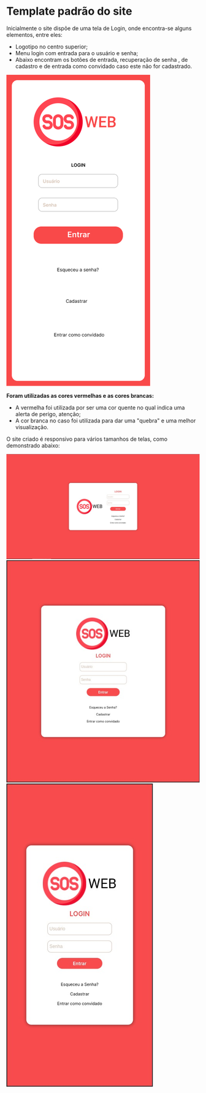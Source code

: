 # Template padrão do site

Inicialmente o site dispõe de uma tela de Login, onde encontra-se alguns elementos, entre eles:

- Logotipo no centro superior;
- Menu login com entrada para o usuário e senha;
- Abaixo encontram os botões de entrada, recuperação de senha , de cadastro e de entrada como convidado caso este não for cadastrado.

![](https://github.com/ICEI-PUC-Minas-PMV-SI/pmv-si-2022-2-e1-proj-web-t3-sos-web/blob/main/docs/img/Login%20(1).jpg)


**Foram utilizadas as cores vermelhas e as cores brancas:**
- A vermelha foi utilizada por ser uma cor quente no qual indica uma alerta de perigo, atenção;
- A cor branca no caso foi utilizada para dar uma "quebra" e uma melhor visualização. 


O site criado é responsivo para vários tamanhos de telas, como demonstrado abaixo:


 ![](https://github.com/ICEI-PUC-Minas-PMV-SI/pmv-si-2022-2-e1-proj-web-t3-sos-web/blob/main/docs/img/reponsiva%201.jpeg)
 ![](https://github.com/ICEI-PUC-Minas-PMV-SI/pmv-si-2022-2-e1-proj-web-t3-sos-web/blob/main/docs/img/responsiva%202.jpeg)
 ![](https://github.com/ICEI-PUC-Minas-PMV-SI/pmv-si-2022-2-e1-proj-web-t3-sos-web/blob/main/docs/img/responsiva%203.jpeg)








